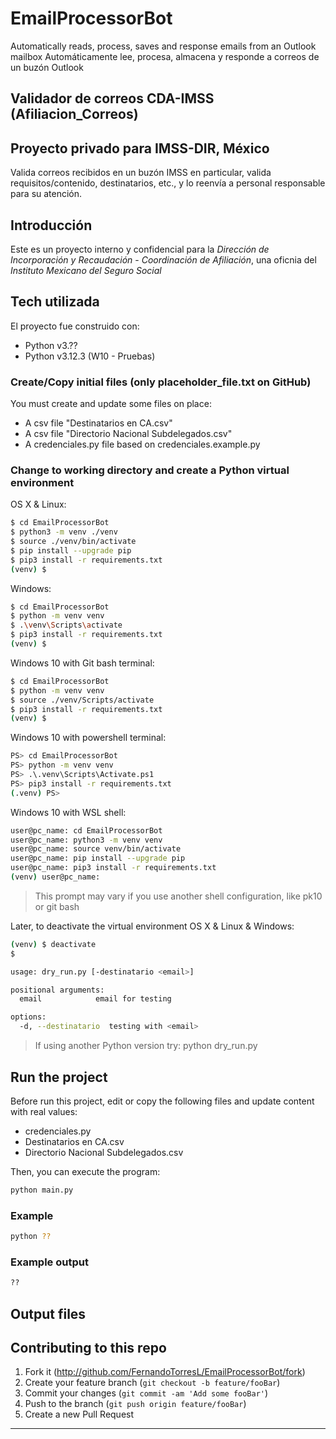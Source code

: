 # EmailProcessorBot
Automatically reads, process, saves and response emails from an Outlook mailbox
Automáticamente lee, procesa, almacena y responde a correos de un buzón Outlook

## Validador de correos CDA-IMSS (Afiliacion_Correos)
## Proyecto privado para IMSS-DIR, México

Valida correos recibidos en un buzón IMSS en particular, valida requisitos/contenido, destinatarios, etc., y lo reenvía a personal responsable para su atención.


## Introducción

Este es un proyecto interno y confidencial para la _Dirección de Incorporación y Recaudación_ - _Coordinación de Afiliación_, una oficnia del _Instituto Mexicano del Seguro Social_

## Tech utilizada

El proyecto fue construido con:

- Python v3.??
- Python v3.12.3 (W10 - Pruebas)

### Create/Copy initial files (only placeholder_file.txt on GitHub)

You must create and update some files on place:

- A csv file "Destinatarios en CA.csv"
- A csv file "Directorio Nacional Subdelegados.csv"
- A credenciales.py file based on credenciales.example.py


### Change to working directory and create a Python virtual environment

OS X & Linux:

```sh
$ cd EmailProcessorBot
$ python3 -m venv ./venv
$ source ./venv/bin/activate
$ pip install --upgrade pip
$ pip3 install -r requirements.txt
(venv) $
```

Windows:
```sh
$ cd EmailProcessorBot
$ python -m venv venv
$ .\venv\Scripts\activate
$ pip3 install -r requirements.txt
(venv) $
```

Windows 10 with Git bash terminal:
```sh
$ cd EmailProcessorBot
$ python -m venv venv
$ source ./venv/Scripts/activate
$ pip3 install -r requirements.txt
(venv) $
```

Windows 10 with powershell terminal:
```sh
PS> cd EmailProcessorBot
PS> python -m venv venv
PS> .\.venv\Scripts\Activate.ps1
PS> pip3 install -r requirements.txt
(.venv) PS>
```

Windows 10 with WSL shell:
```sh
user@pc_name: cd EmailProcessorBot
user@pc_name: python3 -m venv venv
user@pc_name: source venv/bin/activate
user@pc_name: pip install --upgrade pip
user@pc_name: pip3 install -r requirements.txt
(venv) user@pc_name:
```

> This prompt may vary if you use another shell configuration, like pk10 or git bash

Later, to deactivate the virtual environment
OS X & Linux & Windows:

```sh
(venv) $ deactivate
$
```

```sh
usage: dry_run.py [-destinatario <email>]

positional arguments:
  email            email for testing

options:
  -d, --destinatario  testing with <email>

```
> If using another Python version try: python dry_run.py

## Run the project

Before run this project, edit or copy the following files and update content with real values:

* credenciales.py 
* Destinatarios en CA.csv
* Directorio Nacional Subdelegados.csv

Then, you can execute the program:

```sh
python main.py
```

### Example

```sh
python ??
```

### Example output

```sh
??
```

## Output files


## Contributing to this repo

1. Fork it (<http://github.com/FernandoTorresL/EmailProcessorBot/fork>)
2. Create your feature branch (`git checkout -b feature/fooBar`)
3. Commit your changes (`git commit -am 'Add some fooBar'`)
4. Push to the branch (`git push origin feature/fooBar`)
5. Create a new Pull Request

---
